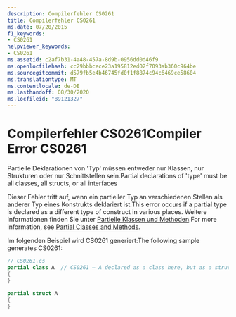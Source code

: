```yaml
---
description: Compilerfehler CS0261
title: Compilerfehler CS0261
ms.date: 07/20/2015
f1_keywords:
- CS0261
helpviewer_keywords:
- CS0261
ms.assetid: c2af7b31-4a48-457a-8d9b-0956dd0d46f9
ms.openlocfilehash: cc29bbbcece23a195812ed02f7093ab360c964be
ms.sourcegitcommit: d579fb5e4b46745fd0f1f8874c94c6469ce58604
ms.translationtype: MT
ms.contentlocale: de-DE
ms.lasthandoff: 08/30/2020
ms.locfileid: "89121327"
---
```

# <a name="compiler-error-cs0261"></a><span data-ttu-id="85c1b-103">Compilerfehler CS0261</span><span class="sxs-lookup"><span data-stu-id="85c1b-103">Compiler Error CS0261</span></span>
<span data-ttu-id="85c1b-104">Partielle Deklarationen von 'Typ' müssen entweder nur Klassen, nur Strukturen oder nur Schnittstellen sein.</span><span class="sxs-lookup"><span data-stu-id="85c1b-104">Partial declarations of 'type' must be all classes, all structs, or all interfaces</span></span>  
  
 <span data-ttu-id="85c1b-105">Dieser Fehler tritt auf, wenn ein partieller Typ an verschiedenen Stellen als anderer Typ eines Konstrukts deklariert ist.</span><span class="sxs-lookup"><span data-stu-id="85c1b-105">This error occurs if a partial type is declared as a different type of construct in various places.</span></span> <span data-ttu-id="85c1b-106">Weitere Informationen finden Sie unter [Partielle Klassen und Methoden](../programming-guide/classes-and-structs/partial-classes-and-methods.md).</span><span class="sxs-lookup"><span data-stu-id="85c1b-106">For more information, see [Partial Classes and Methods](../programming-guide/classes-and-structs/partial-classes-and-methods.md).</span></span>  
  
 <span data-ttu-id="85c1b-107">Im folgenden Beispiel wird CS0261 generiert:</span><span class="sxs-lookup"><span data-stu-id="85c1b-107">The following sample generates CS0261:</span></span>  
  
```csharp  
// CS0261.cs  
partial class A  // CS0261 – A declared as a class here, but as a struct below  
{  
}  
  
partial struct A  
{  
}  
```
